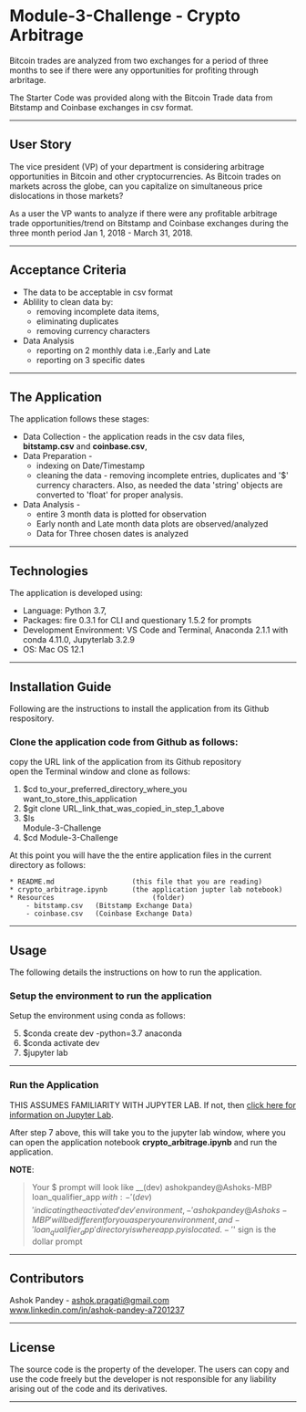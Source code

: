 # Module-3-Challenge - Crypto Arbitrage

Bitcoin trades are analyzed from two exchanges for a period of three months to see if there were any opportunities for profiting through arbritage. 

The Starter Code was provided along with the Bitcoin Trade data from Bitstamp and Coinbase exchanges in csv format.

---

## User Story

The vice president (VP) of your department is considering arbitrage opportunities in Bitcoin and other cryptocurrencies. As Bitcoin trades on markets across the globe, can you capitalize on simultaneous price dislocations in those markets?

As a user the VP wants to analyze if there were any profitable arbitrage trade opportunities/trend on Bitstamp and Coinbase exchanges during the three month period Jan 1, 2018 - March 31, 2018. 

---

## Acceptance Criteria

* The data to be acceptable in csv format  
* Ablility to clean data by:  
    - removing incomplete data items,  
    - eliminating duplicates  
    - removing currency characters
* Data Analysis  
    - reporting on 2 monthly data i.e.,Early and Late
    - reporting on 3 specific dates

---

## The Application  

The application follows these stages:  
* Data Collection - the application reads in the csv data files, **bitstamp.csv** and **coinbase.csv**, 
* Data Preparation - 
    - indexing on Date/Timestamp
    - cleaning the data - removing incomplete entries, duplicates and '$' currency characters. Also, as needed the data 'string' objects are converted to 'float' for proper analysis.
* Data Analysis -
    - entire 3 month data is plotted for observation
    - Early nonth and Late month data plots are observed/analyzed
    - Data for Three chosen dates is analyzed

---

## Technologies

The application is developed using:  
* Language: Python 3.7,   
* Packages: fire 0.3.1 for CLI and questionary 1.5.2 for prompts  
* Development Environment: VS Code and Terminal, Anaconda 2.1.1 with conda 4.11.0, Jupyterlab 3.2.9  
* OS: Mac OS 12.1

---

## Installation Guide

Following are the instructions to install the application from its Github respository.  

### Clone the application code from Github as follows:
copy the URL link of the application from its Github repository    
open the Terminal window and clone as follows:
1. $cd to_your_preferred_directory_where_you want_to_store_this_application
2. $git clone URL_link_that_was_copied_in_step_1_above
3. $ls  
    Module-3-Challenge
4. $cd Module-3-Challenge


At this point you will have the the entire application files in the current directory as follows:

    * README.md                   (this file that you are reading)
    * crypto_arbitrage.ipynb      (the application jupter lab notebook)
    * Resources                        (folder)
        - bitstamp.csv   (Bitstamp Exchange Data)
        - coinbase.csv   (Coinbase Exchange Data)

---

## Usage

The following details the instructions on how to run the application.  

### Setup the environment to run the application
Setup the environment using conda as follows:

5. $conda create dev -python=3.7 anaconda
6. $conda activate dev
7. $jupyter lab

---

### Run the Application

THIS ASSUMES FAMILIARITY WITH JUPYTER LAB. If not, then [click here for information on Jupyter Lab](https://jupyterlab.readthedocs.io/en/stable/).  

After step 7 above, this will take you to the jupyter lab window, where you can open the application notebook **crypto_arbitrage.ipynb** and run the application.  

**NOTE**:
>Your $ prompt will look like __(dev) ashokpandey@Ashoks-MBP loan_qualifier_app$__ ,  with:  
    - '(dev)' indicating the activated 'dev' environment,   
    - ' ashokpandey@Ashoks-MBP ' will be different for you as per your environment, and   
    - 'loan_qualifier_app' directory is where app.py is located.  
    - '$' sign is the dollar prompt  

---

## Contributors

Ashok Pandey - ashok.pragati@gmail.com   
www.linkedin.com/in/ashok-pandey-a7201237

---

## License

The source code is the property of the developer. The users can copy and use the code freely but the developer is not responsible for any liability arising out of the code and its derivatives.

---